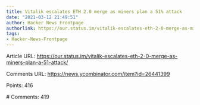 ```yaml
---
title: Vitalik escalates ETH 2.0 merge as miners plan a 51% attack
date: "2021-03-12 21:49:51"
author: Hacker News Frontpage
authorlink: https://our.status.im/vitalik-escalates-eth-2-0-merge-as-miners-plan-a-51-attack/
tags:
- Hacker-News-Frontpage
---
```


<p>Article URL: <a href="https://our.status.im/vitalik-escalates-eth-2-0-merge-as-miners-plan-a-51-attack/">https://our.status.im/vitalik-escalates-eth-2-0-merge-as-miners-plan-a-51-attack/</a></p>
<p>Comments URL: <a href="https://news.ycombinator.com/item?id=26441399">https://news.ycombinator.com/item?id=26441399</a></p>
<p>Points: 416</p>
<p># Comments: 419</p>
